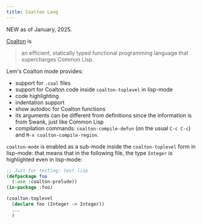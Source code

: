 ```yaml
---
title: Coalton Lang
---
```


NEW as of January, 2025.

[Coalton](https://coalton-lang.github.io/) is

> an efficient, statically typed functional programming language that supercharges Common Lisp.

Lem's Coalton mode provides:

- support for `.coal` files
- support for Coalton code inside `coalton-toplevel` in lisp-mode
- code highlighting
- indentation support
- show autodoc for Coalton functions
-  its arguments can be different from definitions since the information is from Swank, just like Common Lisp
- compilation commands: `coalton-compile-defun` (on the usual `C-c C-c`) and `M-x coalton-compile-region`.


`coalton-mode` is enabled as a sub-mode inside the `coalton-toplevel`
form in lisp-mode: that means that in the following file, the type
`Integer` is highlighted even in lisp-mode:

~~~lisp
;; Just for testing: test.lisp
(defpackage foo
  (:use :coalton-prelude))
(in-package :foo)

(coalton-toplevel
  (declare foo (Integer -> Integer))
  ...
  )
~~~
